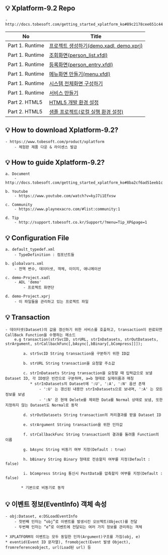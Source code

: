 ## 💡 Xplatform-9.2 Repo  
    - http://docs.tobesoft.com/getting_started_xplatform_ko#89c2178cee651c44
        
| No  | Title                                                      | 
|-----|-----------------------------------------------------------------------------| 
| Part 1. Runtime   | [프로젝트 생성하기(demo.xadl, demo.xprj)](https://github.com/injae97/xplatform9.2-beginners/blob/main/demo.xadl)|  
| Part 1. Runtime   | [조회화면(person_list.xfdl)](https://github.com/injae97/xplatform9.2-beginners/blob/main/Base/person_list.xfdl) |  
| Part 1. Runtime   | [등록화면(person_entry.xfdl)](https://github.com/injae97/xplatform9.2-beginners/blob/main/Base/person_entry.xfdl) |  
| Part 1. Runtime   | [메뉴화면 만들기(menu.xfdl)](https://github.com/injae97/xplatform9.2-beginners/blob/main/Base/menu.xfdl) |  
| Part 1. Runtime   | [시스템 전체화면 구성하기](https://github.com/injae97/xplatform9.2-beginners/blob/main/demo.xadl) |  
| Part 1. Runtime   | [서비스 만들기](https://github.com/injae97/xplatform9.2-beginners/tree/main/Service) |  
| Part 2. HTML5     | [HTML5 개발 환경 설정](https://github.com/injae97/xplatform9.2-beginners/tree/main/???) |  
| Part 2. HTML5     | [샘플 프로젝트(로컬 실행 환경 설정)](https://github.com/injae97/xplatform9.2-beginners/tree/main/???) |  

    
## 💡 How to download Xplatform-9.2? 

    - https://www.tobesoft.com/product/xplatform
        - 체험판 제품 다운 & 라이센스 발급 

## 💡 How to guide Xplatform-9.2? 

    a. Document
        - http://docs.tobesoft.com/getting_started_xplatform_ko#8ba2cf6ad51eeb1c
    
    b. Youtube
        - https://www.youtube.com/watch?v=kyJ7i1Efxsw
        
    c. Community  
        - https://www.playnexacro.com/#list:community:1
		
	d. Tip
	    - http://support.tobesoft.co.kr/Support/?menu=Tip_XP&page=1
        
## 💡 Configuration File
    
    a. default_typedef.xml
        - TypeDefinition : 컴포넌트들
    
    b. globalvars.xml 
        - 전역 변수, 데이터셋, 객체, 이미지, 애니메이션
        
    c. demo-Project.xadl
        - ADL 'demo' 
            - 프로젝트 화면단
    
    d. demo-Project.xprj
        - 이 파일들을 관리하고 있는 프로젝트 파일

## 💡 Transaction 
    - 데이터셋(Dataset)의 값을 갱신하기 위한 서비스를 호출하고, transaction이 완료되면 CallBack Function을 수행하는 메소드
        e.g transaction(strSvcID, strURL, strInDatasets, strOutDatasets, strArgument, strCallbackFunc[,bAsync[,bBinary[,bCompress]]]);
    
            a. strSvcID String transaction을 구분하기 위한 ID값
            
            b. strURL String transaction을 요청할 주소값
            
            c. strInDatasets String transaction을 요청할 때 입력값으로 보낼 Dataset ID, 각 ID쌍은 빈칸으로 구분하며, a=b 형태로 실제이름과 매칭
               * strInDatasets의 Dataset에 ':U', ':A', ':N' 옵션 존재
                   - ':U' 는 갱신된 내용만 strInDatasets으로 보내며, ':A' 는 모든 정보를 보냄
                   - ':N' 은 현재 Delete를 제외한 Data를 Normal 상태로 보냄, 또한 지정하지 않는 Dataset도 Normal로 동작
            
            d. strOutDatasets String transaction의 처리결과를 받을 Dataset ID
            
            e. strArgument String transaction을 위한 인자값
            
            f. strCallbackFunc String transaction의 결과를 돌려줄 Function의 이름
            
            g. bAsync String 비동기 여부 지정(Default : true)
            
            h. bBinary String Binary 형태로 전송할지 여부를 지정(Default : false)
            
            i. bCompress String 통신시 PostData를 압축할지 여부를 지정(Default : false)
           
           * 기본으로 비동기로 동작
           
## 💡 이벤트 정보(EventInfo) 객체 속성

    - obj:Dataset, e:DSLoadEventInfo
        - 첫번째 인자는 “obj”로 이벤트를 발생시킨 오브젝트(Object)를 전달
        - 두번째 인자는 “e”로 이벤트에 전달되는 여러 가지 정보를 관리하는 객체
    
    * XPLATFORM의 이벤트는 모두 동일한 인자(Argument)구조를 가짐(obj, e)    
    * eventid(Event ID 문자열), fromobject(Event 발생 Object), fromreferenceobject, url(Load된 url) 등
